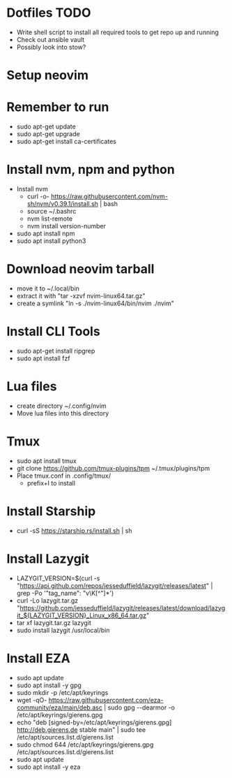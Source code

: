 # Dotfiles TODO
- Write shell script to install all required tools to get repo up and running
- Check out ansible vault
- Possibly look into stow?

# Setup neovim
# Remember to run
- sudo apt-get update
- sudo apt-get upgrade
- sudo apt-get install ca-certificates
# Install nvm, npm and python
- Install nvm
    - curl -o- https://raw.githubusercontent.com/nvm-sh/nvm/v0.39.1/install.sh | bash
    - source ~/.bashrc
    - nvm list-remote
    - nvm install version-number
- sudo apt install npm
- sudo apt install python3
# Download neovim tarball
- move it to ~/.local/bin
- extract it with "tar -xzvf nvim-linux64.tar.gz"
- create a symlink "ln -s ./nvim-linux64/bin/nvim ./nvim"
# Install CLI Tools
- sudo apt-get install ripgrep
- sudo apt install fzf
# Lua files
- create directory ~/.config/nvim
- Move lua files into this directory
# Tmux
- sudo apt install tmux
- git clone https://github.com/tmux-plugins/tpm ~/.tmux/plugins/tpm
- Place tmux.conf in .config/tmux/
    - prefix+I to install
# Install Starship
- curl -sS https://starship.rs/install.sh | sh
# Install Lazygit
- LAZYGIT_VERSION=$(curl -s "https://api.github.com/repos/jesseduffield/lazygit/releases/latest" | grep -Po '"tag_name": "v\K[^"]*')
- curl -Lo lazygit.tar.gz "https://github.com/jesseduffield/lazygit/releases/latest/download/lazygit_${LAZYGIT_VERSION}_Linux_x86_64.tar.gz"
- tar xf lazygit.tar.gz lazygit
- sudo install lazygit /usr/local/bin
# Install EZA
- sudo apt update
- sudo apt install -y gpg
- sudo mkdir -p /etc/apt/keyrings
- wget -qO- https://raw.githubusercontent.com/eza-community/eza/main/deb.asc | sudo gpg --dearmor -o /etc/apt/keyrings/gierens.gpg
- echo "deb [signed-by=/etc/apt/keyrings/gierens.gpg] http://deb.gierens.de stable main" | sudo tee /etc/apt/sources.list.d/gierens.list
- sudo chmod 644 /etc/apt/keyrings/gierens.gpg /etc/apt/sources.list.d/gierens.list
- sudo apt update
- sudo apt install -y eza
